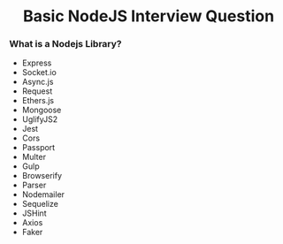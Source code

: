<h1 align="center">Basic NodeJS Interview Question</h1>

### What is a Nodejs Library?
- Express
- Socket.io
- Async.js
- Request
- Ethers.js
- Mongoose
- UglifyJS2
- Jest
- Cors
- Passport
- Multer
- Gulp
- Browserify
- Parser
- Nodemailer
- Sequelize
- JSHint
- Axios
- Faker
